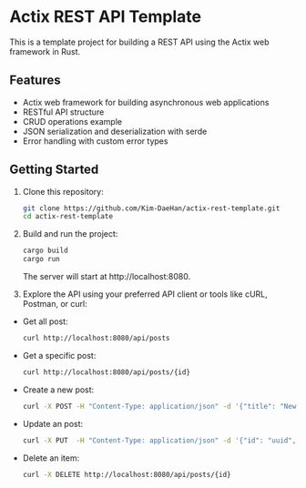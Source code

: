 # Actix REST API Template

This is a template project for building a REST API using the Actix web framework in Rust.

## Features

- Actix web framework for building asynchronous web applications
- RESTful API structure
- CRUD operations example
- JSON serialization and deserialization with serde
- Error handling with custom error types

## Getting Started

1. Clone this repository:

   ```bash
   git clone https://github.com/Kim-DaeHan/actix-rest-template.git
   cd actix-rest-template
   ```

2. Build and run the project:

   ```bash
   cargo build
   cargo run
   ```

   The server will start at http://localhost:8080.

3. Explore the API using your preferred API client or tools like cURL, Postman, or curl:

- Get all post:

  ```bash
  curl http://localhost:8080/api/posts
  ```

- Get a specific post:

  ```bash
  curl http://localhost:8080/api/posts/{id}
  ```

- Create a new post:

  ```bash
  curl -X POST -H "Content-Type: application/json" -d '{"title": "New Post", "body": "Post Body", "published": true}' http://localhost:8080/api/posts
  ```

- Update an post:

  ```bash
  curl -X PUT  -H "Content-Type: application/json" -d '{"id": "uuid", "title": "Update Post", "body": "Update Body", "published": true}' http://localhost:8080/api/posts
  ```

- Delete an item:

  ```bash
  curl -X DELETE http://localhost:8080/api/posts/{id}
  ```
